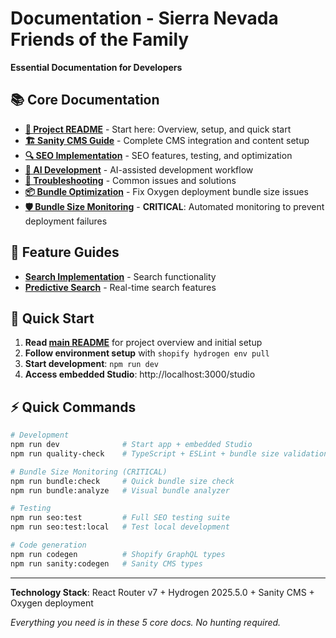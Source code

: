 # Documentation - Sierra Nevada Friends of the Family

**Essential Documentation for Developers**

## 📚 Core Documentation

- **[📖 Project README](../README.md)** - Start here: Overview, setup, and quick start
- **[🏗️ Sanity CMS Guide](./SANITY_GUIDE.md)** - Complete CMS integration and content setup
- **[🔍 SEO Implementation](./SEO_GUIDE.md)** - SEO features, testing, and optimization
- **[🤖 AI Development](./AI_DEVELOPMENT.md)** - AI-assisted development workflow
- **[🔧 Troubleshooting](./TROUBLESHOOTING.md)** - Common issues and solutions
- **[📦 Bundle Optimization](./BUNDLE_OPTIMIZATION.md)** - Fix Oxygen deployment bundle size issues
- **[🛡️ Bundle Size Monitoring](./BUNDLE_SIZE_MONITORING.md)** - **CRITICAL**: Automated monitoring to prevent deployment failures

## 🎯 Feature Guides

- **[Search Implementation](../guides/search/)** - Search functionality
- **[Predictive Search](../guides/predictiveSearch/)** - Real-time search features

## 🚀 Quick Start

1. **Read [main README](../README.md)** for project overview and initial setup
2. **Follow environment setup** with `shopify hydrogen env pull`
3. **Start development**: `npm run dev`
4. **Access embedded Studio**: http://localhost:3000/studio

## ⚡ Quick Commands

```bash
# Development
npm run dev              # Start app + embedded Studio
npm run quality-check    # TypeScript + ESLint + bundle size validation

# Bundle Size Monitoring (CRITICAL)
npm run bundle:check     # Quick bundle size check
npm run bundle:analyze   # Visual bundle analyzer

# Testing
npm run seo:test         # Full SEO testing suite
npm run seo:test:local   # Test local development

# Code generation
npm run codegen          # Shopify GraphQL types
npm run sanity:codegen   # Sanity CMS types
```

---

**Technology Stack**: React Router v7 + Hydrogen 2025.5.0 + Sanity CMS + Oxygen deployment

_Everything you need is in these 5 core docs. No hunting required._
